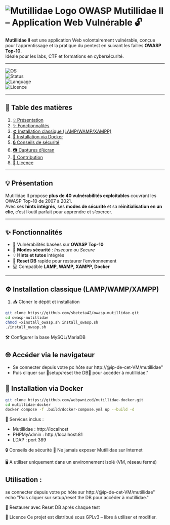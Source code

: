 # ![Mutillidae Logo](https://owasp.org/assets/images/logo.png) OWASP Mutillidae II – Application Web Vulnérable 🔓

**Mutillidae II** est une application Web volontairement vulnérable, conçue pour l’apprentissage et la pratique du pentest en suivant les failles **OWASP Top-10**.  
Idéale pour les labs, CTF et formations en cybersécurité.

---

![OS](https://img.shields.io/badge/OS-Linux%20|%20Windows-blue)  
![Status](https://img.shields.io/badge/Status-Lab%20Ready-success)  
![Language](https://img.shields.io/badge/Language-PHP%20%7C%20JavaScript-lightgrey)  
![Licence](https://img.shields.io/badge/License-GPLv3-orange)

---

## 📑 Table des matières
1. [💡 Présentation](#-présentation)  
2. [✨ Fonctionnalités](#-fonctionnalités)  
3. [⚙️ Installation classique (LAMP/WAMP/XAMPP)](#️-installation-classique-lampwampxampp)  
4. [🐳 Installation via Docker](#-installation-via-docker)  
5. [🔒 Conseils de sécurité](#-conseils-de-sécurité)  
6. [📷 Captures d’écran](#-captures-décran)  
7. [🤝 Contribution](#-contribution)  
8. [📜 Licence](#-licence)  

---

## 💡 Présentation
Mutillidae II propose **plus de 40 vulnérabilités exploitables** couvrant les OWASP Top-10 de 2007 à 2021.  
Avec ses **hints intégrés**, ses **modes de sécurité** et sa **réinitialisation en un clic**, c’est l’outil parfait pour apprendre et s’exercer.

---

## ✨ Fonctionnalités
- 📌 Vulnérabilités basées sur **OWASP Top-10**  
- 🔄 **Modes sécurité** : *Insecure* ou *Secure*  
- 💡 **Hints et tutos** intégrés  
- 🔁 **Reset DB** rapide pour restaurer l’environnement  
- 💻 Compatible **LAMP, WAMP, XAMPP, Docker**

---

## ⚙️ Installation classique (LAMP/WAMP/XAMPP)
1. 📥 Cloner le dépôt et installation  
```bash
git clone https://github.com/sbeteta42/owasp-mutillidae.git
cd owasp-mutillidae
chmod +xinstall_owasp.sh install_owasp.sh
./install_owasp.sh
```
🛠 Configurer la base MySQL/MariaDB

## 🌐 Accéder via le navigateur
- Se connecter depuis votre pc hôte sur http://@ip-de-cet-VM/mutillidae" 
- Puis cliquer sur 🔄setup/reset the DB🔄 pour accéder à mutillidae."

## 🐳 Installation via Docker
```bash
git clone https://github.com/webpwnized/mutillidae-docker.git
cd mutillidae-docker
docker compose -f .build/docker-compose.yml up --build -d
```
📍 Services inclus :
- Mutillidae : http://localhost
- PHPMyAdmin : http://localhost:81
- LDAP : port 389

🔒 Conseils de sécurité
🚫 Ne jamais exposer Mutillidae sur Internet

🖥 A utiliser uniquement dans un environnement isolé (VM, réseau fermé)

## Utilisation : 
se connecter depuis votre pc hôte sur http://@ip-de-cet-VM/mutillidae" 
echo "Puis cliquer sur setup/reset the DB pour accéder à mutillidae."

🔄 Restaurer avec Reset DB après chaque test

📜 Licence
Ce projet est distribué sous GPLv3 – libre à utiliser et modifier.
